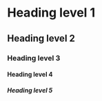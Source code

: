 # Heading level 1
## Heading level 2
### Heading level 3
#### Heading level 4
##### Heading level 5
